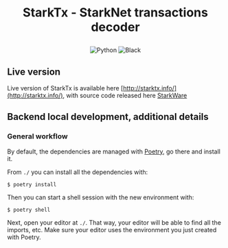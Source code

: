 <h1 align='center' style='border-bottom: none'>
  <p>StarkTx - StarkNet transactions decoder </p>
</h1>

<p align="center">
<a target="_blank">
    <img src="https://img.shields.io/badge/Made%20with-Python-1f425f.svg" alt="Python">
</a>
<a target="_blank">
    <img src="https://img.shields.io/badge/code%20style-black-000000.svg" alt="Black">
</a>
</p>

## Live version

Live version of StarkTx is available here [http://starktx.info/](http://starktx.info/), with source code released
here [StarkWare](https://github.com/TokenFlowInsights/StarkWare)

## Backend local development, additional details

### General workflow

By default, the dependencies are managed with [Poetry](https://python-poetry.org/), go there and install it.

From `./` you can install all the dependencies with:

```console
$ poetry install
```

Then you can start a shell session with the new environment with:

```console
$ poetry shell
```

Next, open your editor at `./`. That way, your editor will be able to find all the imports, etc. Make sure your editor
uses the environment you just created with Poetry.

